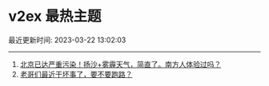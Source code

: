 # v2ex 最热主题

最近更新时间: 2023-03-22 13:02:03

--- 
1. [北京已达严重污染！扬沙+雾霾天气，简直了。南方人体验过吗？](https://www.v2ex.com/t/926060) 
2. [老哥们最近干坏事了，要不要跑路？](https://www.v2ex.com/t/926082) 
